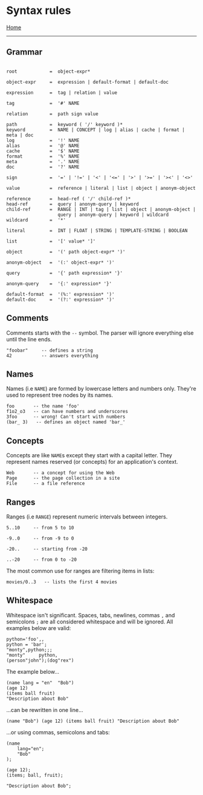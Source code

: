  # Syntax rules

[Home](../README.md)

---

## Grammar

```

root            =  object-expr*

object-expr     =  expression | default-format | default-doc

expression      =  tag | relation | value

tag             =  '#' NAME

relation        =  path sign value

path            =  keyword ( '/' keyword )*
keyword         =  NAME | CONCEPT | log | alias | cache | format | meta | doc
log             =  '!' NAME
alias           =  '@' NAME
cache           =  '$' NAME
format          =  '%' NAME
meta            =  '.' NAME
doc             =  '?' NAME

sign            =  '=' | '!=' | '<' | '<=' | '>' | '>=' | '><' | '<>'

value           =  reference | literal | list | object | anonym-object

reference       =  head-ref ( '/' child-ref )*
head-ref        =  query | anonym-query | keyword
child-ref       =  RANGE | INT | tag | list | object | anonym-object |
                   query | anonym-query | keyword | wildcard
wildcard        =  '*'

literal         =  INT | FLOAT | STRING | TEMPLATE-STRING | BOOLEAN

list            =  '[' value* ']'

object          =  '(' path object-expr* ')'

anonym-object   =  '(:' object-expr* ')'

query           =  '{' path expression* '}'

anonym-query    =  '{:' expression* '}'

default-format  =  '(%:' expression* ')'
default-doc     =  '(?:' expression* ')'

```


## Comments

Comments starts with the `--` symbol. The parser will ignore everything else until the line ends.

```
"foobar"     -- defines a string
42           -- answers everything
```


## Names

Names (i.e `NAME`) are formed by lowercase letters and numbers only.
They're used to represent tree nodes by its names.

```
foo       -- the name 'foo'
f1o2_o3   -- can have numbers and underscores
3foo      -- wrong! Can't start with numbers
(bar_ 3)   -- defines an object named 'bar_'
```


## Concepts

Concepts are like `NAME`s except they start with a capital letter.
They represent names reserved (or concepts) for an application's context.

```
Web       -- a concept for using the Web
Page      -- the page collection in a site
File      -- a file reference
```


## Ranges

Ranges (i.e `RANGE`) represent numeric intervals between integers.

```
5..10     -- from 5 to 10

-9..0     -- from -9 to 0

-20..     -- starting from -20

..-20     -- from 0 to -20
```

The most common use for ranges are filtering items in lists:

```
movies/0..3   -- lists the first 4 movies
```


## Whitespace

Whitespace isn't significant. Spaces, tabs, newlines, commas `,` and semicolons `;` are all considered whitespace and will be ignored. All examples below are valid:

```
python='foo',,
python = 'bar';
"monty",python;;;
"monty"     python,
(person"john");(dog"rex")
```

The example below...

```
(name lang = "en"  "Bob")
(age 12)
(items ball fruit)
"Description about Bob"
```

...can be rewritten in one line...

```
(name "Bob") (age 12) (items ball fruit) "Description about Bob"
```

...or using commas, semicolons and tabs:

```
(name
    lang="en";
    "Bob"
);

(age 12);
(items; ball, fruit);

"Description about Bob";
```
